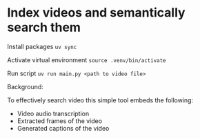 # Index videos and semantically search them

Install packages
`uv sync`

Activate virtual environment
`source .venv/bin/activate`

Run script
`uv run main.py <path to video file>`

Background:

To effectively search video this simple tool embeds the following:

- Video audio transcription
- Extracted frames of the video
- Generated captions of the video

